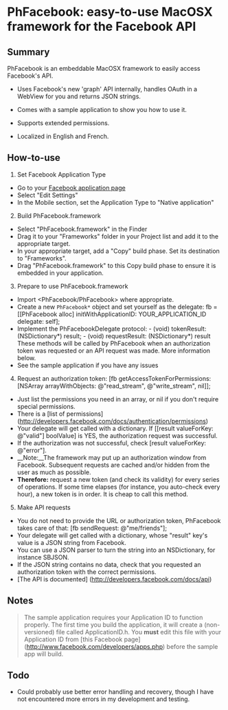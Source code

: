 PhFacebook: easy-to-use MacOSX framework for the Facebook API
=============================================================

Summary
-------

PhFacebook is an embeddable MacOSX framework to easily access Facebook's API.

* Uses Facebook's new 'graph' API internally, handles OAuth in a WebView for you and returns JSON strings.

* Comes with a sample application to show you how to use it.

* Supports extended permissions.

* Localized in English and French.

How-to-use
----------

1. Set Facebook Application Type

* Go to your [Facebook application page](http://www.facebook.com/developers/apps.php?app_id=YOUR_APP_ID)
* Select "Edit Settings"
* In the Mobile section, set the Application Type to "Native application"

2. Build PhFacebook.framework

* Select "PhFacebook.framework" in the Finder
* Drag it to your "Frameworks" folder in your Project list and add it to the appropriate target.
* In your appropriate target, add a "Copy" build phase. Set its destination to "Frameworks".
* Drag "PhFacebook.framework" to this Copy build phase to ensure it is embedded in your application.

3. Prepare to use PhFacebook.framework

* Import <PhFacebook/PhFacebook> where appropriate.
* Create a new `PhFacebook*` object and set yourself as the delegate:
        fb = [[PhFacebook alloc] initWithApplicationID: YOUR_APPLICATION_ID delegate: self];
* Implement the PhFacebookDelegate protocol:
        - (void) tokenResult: (NSDictionary*) result;
        - (void) requestResult: (NSDictionary*) result
  These methods will be called by PhFacebook when an authorization token was requested or an API request was made.
  More information below.
* See the sample application if you have any issues

4. Request an authorization token:
        [fb getAccessTokenForPermissions: [NSArray arrayWithObjects: @"read_stream", @"write_stream", nil]];
* Just list the permissions you need in an array, or nil if you don't require special permissions.
* There is a [list of permissions] (http://developers.facebook.com/docs/authentication/permissions)
* Your delegate will get called with a dictionary. If [[result valueForKey: @"valid"] boolValue] is YES, the authorization request was successful.
* If the authorization was not successful, check [result valueForKey: @"error"].
* __Note:__The framework may put up an authorization window from Facebook. Subsequent requests are cached and/or hidden from the user as much as possible.
* __Therefore:__ request a new token (and check its validity) for every series of operations. If some time elapses (for instance, you auto-check every hour), a new token is in order. It is cheap to call this method.

5. Make API requests
* You do not need to provide the URL or authorization token, PhFacebook takes care of that:
        [fb sendRequest: @"me/friends"];
* Your delegate will get called with a dictionary, whose "result" key's value is a JSON string from Facebook.
* You can use a JSON parser to turn the string into an NSDictionary, for instance SBJSON.
* If the JSON string contains no data, check that you requested an authorization token with the correct permissions.
* [The API is documented] (http://developers.facebook.com/docs/api)

Notes
-----

> The sample application requires your Application ID to function properly. The first time you build the application, it will create a (non-versioned) file called ApplicationID.h. 
> You __must__ edit this file with your Application ID from [this Facebook page] (http://www.facebook.com/developers/apps.php) before the sample app will build.

Todo
----

* Could probably use better error handling and recovery, though I have not encountered more errors in my development and testing.